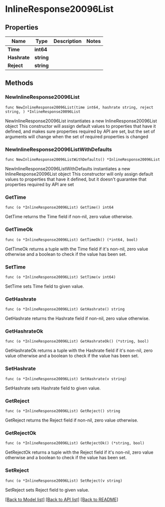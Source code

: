 # InlineResponse20096List

## Properties

Name | Type | Description | Notes
------------ | ------------- | ------------- | -------------
**Time** | **int64** |  | 
**Hashrate** | **string** |  | 
**Reject** | **string** |  | 

## Methods

### NewInlineResponse20096List

`func NewInlineResponse20096List(time int64, hashrate string, reject string, ) *InlineResponse20096List`

NewInlineResponse20096List instantiates a new InlineResponse20096List object
This constructor will assign default values to properties that have it defined,
and makes sure properties required by API are set, but the set of arguments
will change when the set of required properties is changed

### NewInlineResponse20096ListWithDefaults

`func NewInlineResponse20096ListWithDefaults() *InlineResponse20096List`

NewInlineResponse20096ListWithDefaults instantiates a new InlineResponse20096List object
This constructor will only assign default values to properties that have it defined,
but it doesn't guarantee that properties required by API are set

### GetTime

`func (o *InlineResponse20096List) GetTime() int64`

GetTime returns the Time field if non-nil, zero value otherwise.

### GetTimeOk

`func (o *InlineResponse20096List) GetTimeOk() (*int64, bool)`

GetTimeOk returns a tuple with the Time field if it's non-nil, zero value otherwise
and a boolean to check if the value has been set.

### SetTime

`func (o *InlineResponse20096List) SetTime(v int64)`

SetTime sets Time field to given value.


### GetHashrate

`func (o *InlineResponse20096List) GetHashrate() string`

GetHashrate returns the Hashrate field if non-nil, zero value otherwise.

### GetHashrateOk

`func (o *InlineResponse20096List) GetHashrateOk() (*string, bool)`

GetHashrateOk returns a tuple with the Hashrate field if it's non-nil, zero value otherwise
and a boolean to check if the value has been set.

### SetHashrate

`func (o *InlineResponse20096List) SetHashrate(v string)`

SetHashrate sets Hashrate field to given value.


### GetReject

`func (o *InlineResponse20096List) GetReject() string`

GetReject returns the Reject field if non-nil, zero value otherwise.

### GetRejectOk

`func (o *InlineResponse20096List) GetRejectOk() (*string, bool)`

GetRejectOk returns a tuple with the Reject field if it's non-nil, zero value otherwise
and a boolean to check if the value has been set.

### SetReject

`func (o *InlineResponse20096List) SetReject(v string)`

SetReject sets Reject field to given value.



[[Back to Model list]](../README.md#documentation-for-models) [[Back to API list]](../README.md#documentation-for-api-endpoints) [[Back to README]](../README.md)


